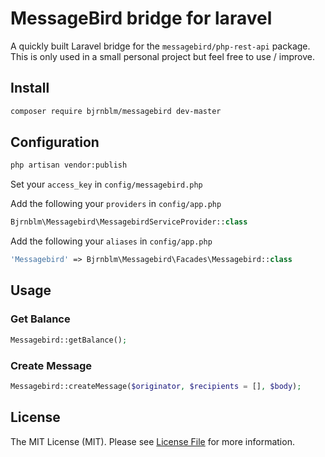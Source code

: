 # MessageBird bridge for laravel 

A quickly built Laravel bridge for the `messagebird/php-rest-api` package. This is only used in a small personal project but feel free to use / improve.

## Install

``` bash
composer require bjrnblm/messagebird dev-master
```

## Configuration


``` bash
php artisan vendor:publish
```

Set your `access_key` in `config/messagebird.php` 

Add the following your `providers` in `config/app.php`

``` php
Bjrnblm\Messagebird\MessagebirdServiceProvider::class
```

Add the following your `aliases` in `config/app.php`

``` php
'Messagebird' => Bjrnblm\Messagebird\Facades\Messagebird::class
```

## Usage

### Get Balance

``` php
Messagebird::getBalance();
```

### Create Message

``` php
Messagebird::createMessage($originator, $recipients = [], $body);
```

## License

The MIT License (MIT). Please see [License File](LICENSE.md) for more information.
